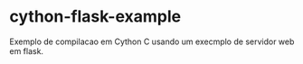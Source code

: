 # cython-flask-example
Exemplo de compilacao em Cython C usando um execmplo de servidor web em flask.
